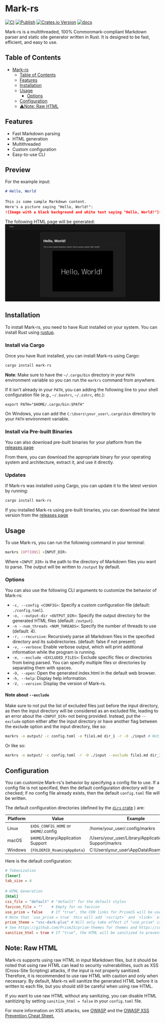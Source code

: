 # Mark-rs

[![CI](https://github.com/zliel/Mark-rs/actions/workflows/CI.yml/badge.svg)](https://github.com/zliel/Mark-rs/actions/workflows/CI.yml)
[![Publish](https://github.com/zliel/Mark-rs/actions/workflows/publish.yml/badge.svg)](https://github.com/zliel/Mark-rs/actions/workflows/publish.yml)
[![Crates.io Version](https://img.shields.io/crates/v/mark-rs)](https://crates.io/crates/mark-rs)
[![docs](https://img.shields.io/badge/docs-main-blue)](https://zliel.github.io/Mark-rs/markrs/index.html)

Mark-rs is a multithreaded, 100% Commonmark-compliant Markdown parser and static site generator written in Rust.
It is designed to be fast, efficient, and easy to use.

## Table of Contents

<!--toc:start-->

- [Mark-rs](#mark-rs)
  - [Table of Contents](#table-of-contents)
  - [Features](#features)
  - [Installation](#installation)
  - [Usage](#usage)
    - [Options](#options)
  - [Configuration](#configuration)
  - [⚠️Note: Raw HTML](#note-raw-html)
  <!--toc:end-->

## Features

- Fast Markdown parsing
- HTML generation
- Multithreaded
- Custom configuration
- Easy-to-use CLI

## Preview

For the example input:

```markdown
# Hello, World

This is some sample Markdown content.
Here's a picture saying "Hello, World!":
![Image with a black background and white text saying "Hello, World!"](https://www.dummyimage.com/600x400/000/fff&text=Hello,+World!)
```

The following HTML page will be generated:
![Image of the generated HTML page with matching content](./media/example_screenshot.png)

## Installation

To install Mark-rs, you need to have Rust installed on your system. You can install Rust using [rustup](https://rustup.rs/).

### Install via Cargo

Once you have Rust installed, you can install Mark-rs using Cargo:

```bash
cargo install mark-rs
```

**Note**: Make sure to have the `~/.cargo/bin` directory in your `PATH` environment variable so you can run the `markrs` command from anywhere.

If it isn't already in your `PATH`, you can adding the following line to your shell configuration file (e.g., `~/.bashrc`, `~/.zshrc`, etc.):

```bash:
export PATH="$HOME/.cargo/bin:$PATH"
```

On Windows, you can add the `C:\Users\your_user\.cargo\bin` directory to your `PATH` environment variable.

### Install via Pre-built Binaries

You can also download pre-built binaries for your platform from the [releases page](https://github.com/zliel/Mark-rs/releases)

From there, you can download the appropriate binary for your operating system and architecture, extract it, and use it directly.

### Updates

If Mark-rs was installed using Cargo, you can update it to the latest version by running:

```bash
cargo install mark-rs
```

If you installed Mark-rs using pre-built binaries, you can download the latest version from the [releases page](https://github.com/zliel/Mark-rs/releases)

## Usage

To use Mark-rs, you can run the following command in your terminal:

```bash
markrs [OPTIONS] <INPUT_DIR>
```

Where `<INPUT_DIR>` is the path to the directory of Markdown files you want to parse. The output will be written to `/output` by default.

### Options

You can also use the following CLI arguments to customize the behavior of Mark-rs:

- `-c, --config <CONFIG>`: Specify a custom configuration file (default: `./config.toml`).
- `-o, --output-dir <OUTPUT_DIR>`: Specify the output directory for the generated HTML files (default: `/output`).
- `-n --num_threads <NUM_THREADS>`: Specify the number of threads to use (default: 4).
- `-r, --recursive`: Recursively parse all Markdown files in the specified directory and its subdirectories. (default: false if not present)
- `-v, --verbose`: Enable verbose output, which will print additional information while the program is running.
- `-e, --exclude <EXCLUDED_FILES>`: Exclude specific files or directories from being parsed. You can specify multiple files or directories by separating them with spaces.
- `-O, --open`: Open the generated index.html in the default web browser.
- `-h, --help`: Display help information.
- `-V, --version`: Display the version of Mark-rs.

#### Note about `--exclude`

Make sure to not put the list of excluded files just before the input directory, as then the input directory will be considered as an excluded file, leading to an error about the `<INPUT_DIR>` not being provided. Instead, put the `--exclude` option either after the input directory or have another flag between the exclude option and the input directory, like so:

```bash
markrs -o output/ -c config.toml -e file1.md dir_1 -r -O ./input # Notice that `-r` and `-O` are separate `-e` and the input directory
```

Or like so:

```bash
markrs -o output/ -c config.toml -r -O ./input --exclude file1.md dir_1 # Notice that `--exclude` is after the input directory
```

## Configuration

You can customize Mark-rs's behavior by specifying a config file to use. If a config file is not specified, then the default configuration directory will be checked; if no config file already exists, then the default `config.toml` file will be written.

The default configuration directories (defined by the [`dirs` crate](https://docs.rs/dirs/latest/dirs/) ) are:

| Platform | Value                                 | Example                                             |
| -------- | ------------------------------------- | --------------------------------------------------- |
| Linux    | `$XDG_CONFIG_HOME` or `$HOME`/.config | /home/your_user/.config/markrs                      |
| macOS    | `$HOME`/Library/Application Support   | /Users/your_user/Library/Application Support/markrs |
| Windows  | `{FOLDERID_RoamingAppData}`           | C:\Users\your_user\AppData\Roaming\markrs           |

Here is the default configuration:

```toml
# Tokenization
[lexer]
tab_size = 4

# HTML Generation
[html]
css_file = "default" # "default" for the default styles
favicon_file = ""    # Empty for no favicon
use_prism = false    # If "true", the CDN links for PrismJS will be used for codeblock highlighting
# Note that `use_prism = true` this will add `<script>` and `<link>` elements to the page
prism_theme = "vsc-dark-plus" # Will only take effect if "use_prism" is set to "true"
# See https://github.com/PrismJS/prism-themes for themes and https://cdnjs.com/libraries/prism-themes for what to set "prism_theme" to
sanitize_html = true # If "true", the HTML will be sanitized to prevent XSS attacks
```

## Note: Raw HTML

Mark-rs supports using raw HTML in input Markdown files, but it should be noted that using raw HTML can lead to security vulnerabilities, such as XSS (Cross-Site Scripting) attacks, if the input is not properly sanitized. Therefore, it is recommended to use raw HTML with caution and only when necessary. By default, Mark-rs will sanitize the generated HTML before it is written to each file, but you should still be careful when using raw HTML.

If you want to use raw HTML without any sanitizing, you can disable HTML sanitizing by setting `sanitize_html = false` in your `config.toml` file.

For more information on XSS attacks, see [OWASP](https://owasp.org/www-community/attacks/xss/) and the [OWASP XSS Prevention Cheat Sheet.](https://cheatsheetseries.owasp.org/cheatsheets/Cross_Site_Scripting_Prevention_Cheat_Sheet.html)
